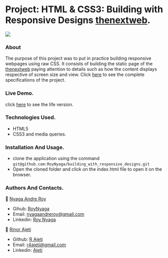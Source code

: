 # Project: HTML & CSS3: Building with Responsive Designs [thenextweb](https://thenextweb.com/).

<img src="https://res.cloudinary.com/it-s-tech/image/upload/v1585172057/Screenshot_from_2020-03-25_22-13-00_lxrr7j.png">

### About
The purpose of this project was to put in practice building responsive webpages using raw CSS. It consists of building the static page of the [thenextweb](https://thenextweb.com/) paying attention to details such as how the content displays respective of screen size and view. Click [here](https://www.theodinproject.com/courses/html5-and-css3/lessons/building-with-responsive-design) to see the complete specifications of the project.

### Live Demo. 
click [here](https://roynyaga.github.io/building_with_responsive_designs/) to see the life version. 

### Technologies Used.
* HTML5
* CSS3 and media queries.

### Installation And Usage.
* clone the application using the command <br>
`git@github.com:RoyNyaga/building_with_responsive_designs.git`
* Open the cloned folder and click on the index.html file to open it on the browser.

### Authors And Contacts.

:bust_in_silhouette: [Nyaga Andre Roy](https://github.com/RoyNyaga)
* Gihub: [RoyNyaga](https://github.com/RoyNyaga)
* Email: [nyagaandreroy@gmail.com](mailto:nyagaandreroy@gmail.com)
* Linkedin: [Roy Nyaga](https://www.linkedin.com/in/roy-nyaga-andre/)

:bust_in_silhouette: [Rinor Ajeti](https://github.com/R4Ajeti)
* Github: [R Ajeti](https://github.com/R4Ajeti)
* Email: [r4ajeti@gmail.com](mailto:r4ajeti@gmail.com)
* Linkedin: [Ajeti](https://www.linkedin.com/in/r4ajeti/)
